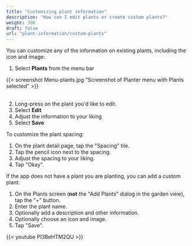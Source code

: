```yaml
---
title: "Customizing plant information"
description: "How can I edit plants or create custom plants?"
weight: 306
draft: false
url: "plant-information/custom-plants"
---
```


You can customize any of the information on existing plants, including the icon and image:

1. Select **Plants** from the menu bar

{{< screenshot Menu-plants.jpg "Screenshot of Planter menu with Plants selected" >}}<br /><br />

2. Long-press on the plant you'd like to edit.
3. Select **Edit**
4. Adjust the information to your liking
5. Select **Save**

To customize the plant spacing:

1. On the plant detail page, tap the "Spacing" tile.
2. Tap the pencil icon next to the spacing.
3. Adjust the spacing to your liking.
5. Tap "Okay".


If the app does not have a plant you are planting, you can add a custom plant:

1. On the Plants screen (**not** the "Add Plants" dialog in the garden view), tap the "+" button.
2. Enter the plant name.
3. Optionally add a description and other information.
5. Optionally choose an icon and image.
5. Tap "Save".

{{< youtube PI3BeHTM2QU >}}
